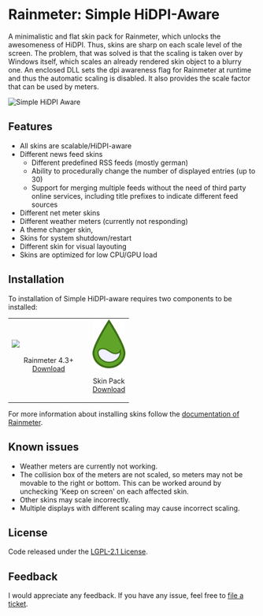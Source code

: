 # Rainmeter: Simple HiDPI-Aware
A minimalistic and flat skin pack for Rainmeter, which unlocks the awesomeness of HiDPI. Thus, skins are sharp on each scale level of the screen. The problem, that was solved is that the scaling is taken over by Windows itself, which scales an already rendered skin object to a blurry one. An enclosed DLL sets the dpi awareness flag for Rainmeter at runtime and thus the automatic scaling is disabled. It also provides the scale factor that can be used by meters.

![Simple HiDPI Aware](./@Doc/banner.png)

## Features

* All skins are scalable/HiDPI-aware
* Different news feed skins
  * Different predefined RSS feeds (mostly german)
  * Ability to procedurally change the number of displayed entries (up to 30)
  * Support for merging multiple feeds without the need of third party online services, including title prefixes to indicate different feed sources
* Different net meter skins
* Different weather meters (currently not responding)
* A theme changer skin,
* Skins for system shutdown/restart
* Different skin for visual layouting
* Skins are optimized for low CPU/GPU load

## Installation

To installation of Simple HiDPI-aware requires two components to be installed:
  
<table> 
  <tr>
    <td width=150px>
      <img height="100px" src="https://upload.wikimedia.org/wikipedia/commons/8/89/Rainmeter_Icon.svg"/>
      <p style="text-align: center">Rainmeter 4.3+</br><a href="https://www.rainmeter.net/">Download</a></p>
    </td>
    <td>
      <img height="100px" src="./@Doc/Rainstaller.png">
      <p style="text-align: center">Skin Pack</br><a href="https://github.com/Borck/Rainmeter-Simple-HiDPI-Aware/releases/latest">Download</a></p>
    </td>
  </tr>
</table>

For more information about installing skins follow the [documentation of Rainmeter](https://docs.rainmeter.net/manual/installing-skins/).

## Known issues

* Weather meters are currently not working.
* The collision box of the meters are not scaled, so meters may not be movable to the right or bottom. This can be worked around by unchecking 'Keep on screen' on each affected skin.
* Other skins may scale incorrectly.
* Multiple displays with different scaling may cause incorrect scaling.

## License

Code released under the [LGPL-2.1 License](License).

## Feedback

I would appreciate any feedback. If you have any issue, feel free to [file a ticket](https://github.com/Borck/Rainmeter-Simple-HiDPI-Aware/issues).

